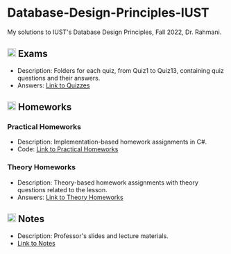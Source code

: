 # Database-Design-Principles-IUST
My solutions to IUST's Database Design Principles, Fall 2022, Dr. Rahmani.

## <img width="20" height="20" src="https://img.icons8.com/wired/64/41b883/test-passed.png" alt="test-passed"/> Exams
- Description: Folders for each quiz, from Quiz1 to Quiz13, containing quiz questions and their answers.
- Answers: [Link to Quizzes](https://github.com/lelnazrezaeel/Database-Design-Principles-IUST/tree/main/Exams)

## <img width="20" height="20" src="https://img.icons8.com/ios/50/41b883/homework.png" alt="homework"/> Homeworks
### Practical Homeworks
- Description: Implementation-based homework assignments in C#.
- Code: [Link to Practical Homeworks](https://github.com/lelnazrezaeel/Database-Design-Principles-IUST/tree/main/Homeworks/Practical)
### Theory Homeworks
- Description: Theory-based homework assignments with theory questions related to the lesson.
- Answers: [Link to Theory Homeworks](https://github.com/lelnazrezaeel/Database-Design-Principles-IUST/tree/main/Homeworks/Theory)

## <img width="20" height="20" src="https://img.icons8.com/external-smashingstocks-mixed-smashing-stocks/68/41b883/external-Notes-work-from-home-smashingstocks-mixed-smashing-stocks-2.png" alt="external-Notes-work-from-home-smashingstocks-mixed-smashing-stocks-2"/> Notes
- Description: Professor's slides and lecture materials.
- [Link to Notes](https://github.com/lelnazrezaeel/Database-Design-Principles-IUST/tree/main/Notes)
